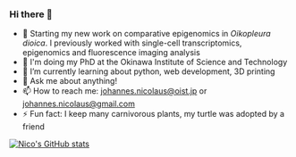 ### Hi there 👋

<!--
**johannesnicolaus/johannesnicolaus** is a ✨ _special_ ✨ repository because its `README.md` (this file) appears on your GitHub profile.
-->

- 🔭 Starting my new work on comparative epigenomics in _Oikopleura dioica_. I previously worked with single-cell transcriptomics, epigenomics and fluorescence imaging analysis
- 🏫 I'm doing my PhD at the Okinawa Institute of Science and Technology
- 🌱 I’m currently learning about python, web development, 3D printing
- 💬 Ask me about anything!
- 📫 How to reach me: johannes.nicolaus@oist.jp or johannes.nicolaus@gmail.com
- ⚡ Fun fact: I keep many carnivorous plants, my turtle was adopted by a friend

[![Nico's GitHub stats](https://github-readme-stats.vercel.app/api?username=johannesnicolaus&count_private=true&show_icons=true&theme=dracula)](https://github.com/anuraghazra/github-readme-stats)
